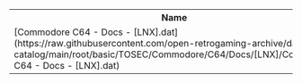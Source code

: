 <table>
<tr><th>Name</th><th>Size</th></tr>
<tr><td>[Commodore C64 - Docs - [LNX].dat](https://raw.githubusercontent.com/open-retrogaming-archive/dat-catalog/main/root/basic/TOSEC/Commodore/C64/Docs/[LNX]/Commodore C64 - Docs - [LNX].dat)</td><td>4316</td></tr>
</table>
